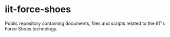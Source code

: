 # iit-force-shoes
Public repository containing documents, files and scripts related to the IIT's Force Shoes technology. 
